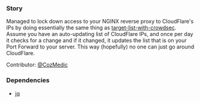### Story

Managed to lock down access to your NGINX reverse proxy to CloudFlare's IPs by doing essentially the same thing as [target-list-with-crowdsec](../target-list-with-crowdsec). Assume you have an auto-updating list of CloudFlare IPs, and once per day it checks for a change and if it changed, it updates the list that is on your Port Forward to your server. This way (hopefully) no one can just go around CloudFlare.

Contributor: [@CozMedic](https://github.com/CozMedic)


### Dependencies
- [jq](https://jqlang.github.io/jq/tutorial/)